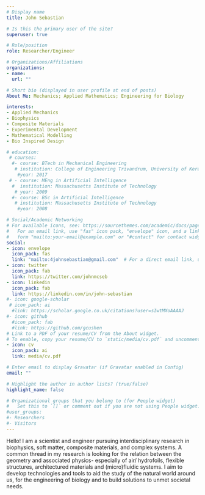 ```yaml
---
# Display name
title: John Sebastian

# Is this the primary user of the site?
superuser: true

# Role/position
role: Researcher/Engineer

# Organizations/Affiliations
organizations:
- name: 
  url: ""

# Short bio (displayed in user profile at end of posts)
About Me: Mechanics; Applied Mathematics; Engineering for Biology

interests:
- Applied Mechanics
- Biophysics
- Composite Materials
- Experimental Development
- Mathematical Modelling 
- Bio Inspired Design

# education:
 # courses:
  #- course: BTech in Mechanical Engineering 
   # institution: College of Engineering Trivandrum, University of Kerala
    #year: 2017
 # - course: MEng in Artificial Intelligence
  #  institution: Massachusetts Institute of Technology
   # year: 2009
  #- course: BSc in Artificial Intelligence
   # institution: Massachusetts Institute of Technology
    #year: 2008

# Social/Academic Networking
# For available icons, see: https://sourcethemes.com/academic/docs/page-builder/#icons
#   For an email link, use "fas" icon pack, "envelope" icon, and a link in the
#   form "mailto:your-email@example.com" or "#contact" for contact widget.
social:
- icon: envelope
  icon_pack: fas
  link: "mailto:4johnsebastian@gmail.com"  # For a direct email link, use "mailto:4johnsebastian@gmail.com".
- icon: twitter
  icon_pack: fab
  link: https://twitter.com/johnmcseb
- icon: linkedin
  icon_pack: fab
  link: https://linkedin.com/in/john-sebastian
#- icon: google-scholar
 # icon_pack: ai
  #link: https://scholar.google.co.uk/citations?user=sIwtMXoAAAAJ
#- icon: github
  #icon_pack: fab
  #link: https://github.com/gcushen
# Link to a PDF of your resume/CV from the About widget.
# To enable, copy your resume/CV to `static/media/cv.pdf` and uncomment the lines below.
- icon: cv
  icon_pack: ai
  link: media/cv.pdf

# Enter email to display Gravatar (if Gravatar enabled in Config)
email: ""

# Highlight the author in author lists? (true/false)
highlight_name: false

# Organizational groups that you belong to (for People widget)
#   Set this to `[]` or comment out if you are not using People widget.
#user_groups:
#- Researchers
#- Visitors
---
```


Hello! I am a scientist and engineer pursuing interdisciplinary research in biophysics, soft matter, composite materials, and complex systems. A common thread in my research is looking for the relation between the geometry and associated physics- especially of air/ hydrofoils, flexible structures, architectured materials and (micro)fluidic systems. I aim to develop technologies and tools to aid the study of the natural world around us, for the engineering of biology and to build solutions to unmet societal needs.
